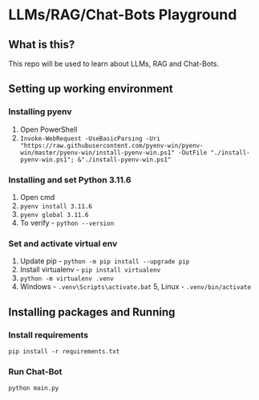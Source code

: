 # LLMs/RAG/Chat-Bots Playground

## What is this?
This repo will be used to learn about LLMs, RAG and Chat-Bots.

## Setting up working environment

### Installing pyenv
1. Open PowerShell
2. `Invoke-WebRequest -UseBasicParsing -Uri "https://raw.githubusercontent.com/pyenv-win/pyenv-win/master/pyenv-win/install-pyenv-win.ps1" -OutFile "./install-pyenv-win.ps1"; &"./install-pyenv-win.ps1"`

### Installing and set Python 3.11.6
1. Open cmd
2. `pyenv install 3.11.6`
3. `pyenv global 3.11.6`
4. To verify - `python --version`

### Set and activate virtual env
1. Update pip - `python -m pip install --upgrade pip`
2. Install virtualenv - `pip install virtualenv`
3. `python -m virtualenv .venv`
4. Windows - `.venv\Scripts\activate.bat`
5, Linux - `.venv/bin/activate`

## Installing packages and Running

### Install requirements
`pip install -r requirements.txt`

### Run Chat-Bot
`python main.py`
